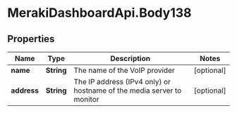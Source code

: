 # MerakiDashboardApi.Body138

## Properties
Name | Type | Description | Notes
------------ | ------------- | ------------- | -------------
**name** | **String** | The name of the VoIP provider | [optional] 
**address** | **String** | The IP address (IPv4 only) or hostname of the media server to monitor | [optional] 
